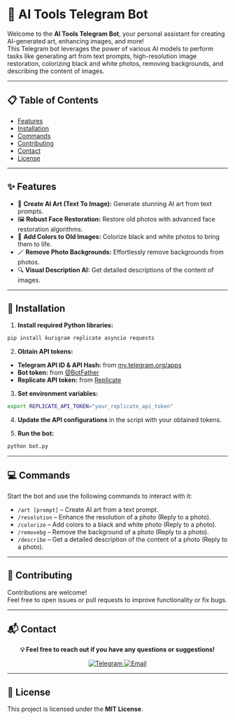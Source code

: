 # 🤖 AI Tools Telegram Bot

Welcome to the **AI Tools Telegram Bot**, your personal assistant for creating AI-generated art, enhancing images, and more!  
This Telegram bot leverages the power of various AI models to perform tasks like generating art from text prompts, high-resolution image restoration, colorizing black and white photos, removing backgrounds, and describing the content of images.

---

## 📋 Table of Contents
- [Features](#✨-features)  
- [Installation](#🚀-installation)  
- [Commands](#💻-commands)  
- [Contributing](#🤝-contributing)  
- [Contact](#📬-contact)  
- [License](#📄-license)  

---

## ✨ Features
- 🎨 **Create AI Art (Text To Image):** Generate stunning AI art from text prompts.  
- 🖼️ **Robust Face Restoration:** Restore old photos with advanced face restoration algorithms.  
- 🌈 **Add Colors to Old Images:** Colorize black and white photos to bring them to life.  
- 🪄 **Remove Photo Backgrounds:** Effortlessly remove backgrounds from photos.  
- 🔍 **Visual Description AI:** Get detailed descriptions of the content of images.  

---

## 🚀 Installation

1. **Install required Python libraries:**

```bash
pip install kurigram replicate asyncio requests
```

2. **Obtain API tokens:**  
- **Telegram API ID & API Hash:** from [my.telegram.org/apps](https://my.telegram.org/apps)  
- **Bot token:** from [@BotFather](https://t.me/BotFather)  
- **Replicate API token:** from [Replicate](https://replicate.com/)  

3. **Set environment variables:**

```bash
export REPLICATE_API_TOKEN="your_replicate_api_token"
```

4. **Update the API configurations** in the script with your obtained tokens.  

5. **Run the bot:**

```bash
python bot.py
```

---

## 💻 Commands

Start the bot and use the following commands to interact with it:

- `/art [prompt]` – Create AI art from a text prompt.  
- `/resolution` – Enhance the resolution of a photo (Reply to a photo).  
- `/colorize` – Add colors to a black and white photo (Reply to a photo).  
- `/removebg` – Remove the background of a photo (Reply to a photo).  
- `/describe` – Get a detailed description of the content of a photo (Reply to a photo).  

---

## 🤝 Contributing

Contributions are welcome!  
Feel free to open issues or pull requests to improve functionality or fix bugs.  

---

## 📬 Contact

<p align="center">
  <b>💡 Feel free to reach out if you have any questions or suggestions!</b>
</p>

<p align="center">
  <a href="https://t.me/LampStack">
    <img src="https://img.shields.io/badge/Telegram-2CA5E0?style=for-the-badge&logo=telegram&logoColor=white" alt="Telegram"/>
  </a>
  <a href="mailto:xialop@outlook.com">
    <img src="https://img.shields.io/badge/Email-D14836?style=for-the-badge&logo=gmail&logoColor=white" alt="Email"/>
  </a>
</p>

---

## 📄 License

This project is licensed under the **MIT License**.
